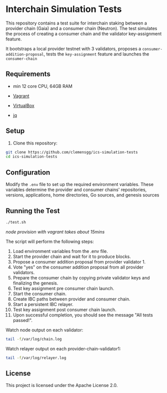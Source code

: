 # Interchain Simulation Tests

This repository contains a test suite for interchain staking between a provider chain (Gaia) and a consumer chain (Neutron). The test simulates the process of creating a consumer chain and the validator key-assignment feature.

It bootstraps a local provider testnet with 3 validators, proposes a `consumer-addition-proposal`, tests the `key-assignment` feature and launches the `consumer-chain`

## Requirements

- min 12 core CPU, 64GB RAM

- [Vagrant](https://www.vagrantup.com/downloads.html)
- [VirtualBox](https://www.virtualbox.org/wiki/Downloads)
- [jq](https://stedolan.github.io/jq/download/)

## Setup

1. Clone this repository:

```bash
git clone https://github.com/clemensgg/ics-simulation-tests
cd ics-simulation-tests
```

## Configuration

Modify the `.env` file to set up the required environment variables. These variables determine the provider and consumer chains' repositories, versions, applications, home directories, Go sources, and genesis sources

## Running the Test

```bash
./test.sh
```

_node provision with vagrant takes about 15mins_

The script will perform the following steps:

1. Load environment variables from the .env file.
2. Start the provider chain and wait for it to produce blocks.
3. Propose a consumer addition proposal from provider validator 1.
4. Vote "yes" on the consumer addition proposal from all provider validators.
5. Prepare the consumer chain by copying private validator keys and finalizing the genesis.
6. Test key assignment pre consumer chain launch.
7. Start the consumer chain.
8. Create IBC paths between provider and consumer chain.
9. Start a persistent IBC relayer.
10. Test key assignment post consumer chain launch.
11. Upon successful completion, you should see the message "All tests passed!".

Watch node output on each validator: 
```sh
tail -f/var/log/chain.log
```
Watch relayer output on each provider-chain-validator1: 
```sh
tail -f/var/log/relayer.log
```

## License

This project is licensed under the Apache License 2.0.